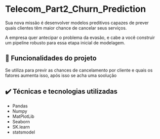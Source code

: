   
# Telecom_Part2_Churn_Prediction

Sua nova missão é desenvolver modelos preditivos capazes de prever quais clientes têm maior chance de cancelar seus serviços.

A empresa quer antecipar o problema da evasão, e cabe a você construir um pipeline robusto para essa etapa inicial de modelagem.

## 🔨 Funcionalidades do projeto

Se utiliza para previr as chances de cancelamento por cliente e quais os fatores aumenta isso, após isso se acha uma soolução

## ✔️ Técnicas e tecnologias utilizadas

- Pandas
- Numpy
- MatPlotLib
- Seaborn
- SK.learn
- statsmodel
